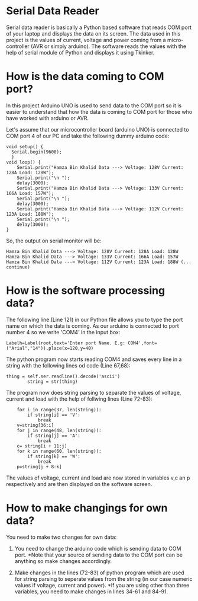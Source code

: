 # Serial Data Reader
Serial data reader is basically a Python based software that reads COM port of your laptop and displays the data on its screen. The data used in this project is the values of current, voltage and power coming from a micro-controller (AVR or simply arduino). The software reads the values with the help of serial module of Python and displays it using Tkinker.

# How is the data coming to COM port?
In this project Arduino UNO is used to send data to the COM port so it is easier to understand that how the data is coming to COM port for those who have worked with arduino or AVR. 

Let's assume that our microcontroller board (arduino UNO) is connected to COM port 4 of our PC and take the following dummy arduino code:

    void setup() {
      Serial.begin(9600);
      }
    void loop() {
        Serial.print("Hamza Bin Khalid Data ---> Voltage: 128V Current: 128A Load: 128W");
        Serial.print("\n ");
        delay(3000);
        Serial.print("Hamza Bin Khalid Data ---> Voltage: 133V Current: 166A Load: 157W");
        Serial.print("\n ");
        delay(3000);
        Serial.print("Hamza Bin Khalid Data ---> Voltage: 112V Current: 123A Load: 188W");
        Serial.print("\n ");
        delay(3000);
    }

So, the output on serial monitor will be:

    Hamza Bin Khalid Data ---> Voltage: 128V Current: 128A Load: 128W
    Hamza Bin Khalid Data ---> Voltage: 133V Current: 166A Load: 157W
    Hamza Bin Khalid Data ---> Voltage: 112V Current: 123A Load: 188W (... continue)


# How is the software processing data?
The following line (Line 121) in our Python file allows you to type the port name on which the data is coming. As our arduino is connected to port number 4 so we write 'COM4' in the input box:

    Labelh=Label(root,text='Enter port Name. E.g: COM4',font=("Arial","14")).place(x=120,y=40)

The python program now starts reading COM4 and saves every line in a string with the following lines od code (Line 67,68):

    thing = self.ser.readline().decode('ascii')
            string = str(thing)

The program now does string parsing to separate the values of voltage, current and load with the help of follwing lines (Line 72-83):

        for i in range(37, len(string)):
            if string[i] == 'V':
                break
        v=string[36:i]
        for j in range(48, len(string)):
            if string[j] == 'A':
                break
        c= string[i + 11:j]
        for k in range(60, len(string)):
            if string[k] == 'W':
                break
        p=string[j + 8:k]
        
The values of voltage, current and load are now stored in variables v,c an p respectively and are then displayed on the software screen.

# How to make changings for own data?
You need to make two changes for own data:

1. You need to change the arduino code which is sending data to COM port. 
*Note that your source of sending data to the COM port can be anything so make changes accordingly.

2. Make changes in the lines (72-83) of python program which are used for string parsing to seperate values from the string (in our case numeric values if voltage, current and power).
*If you are using other than three variables, you need to make changes in lines 34-61 and 84-91.
